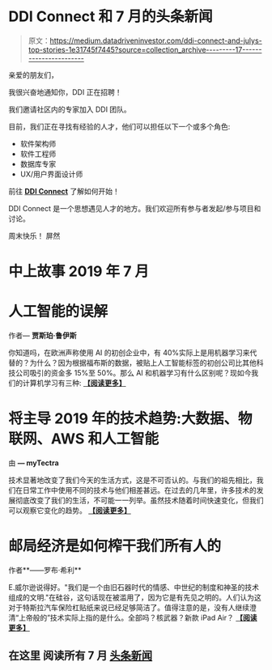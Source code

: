 # DDI Connect 和 7 月的头条新闻

> 原文：<https://medium.datadriveninvestor.com/ddi-connect-and-julys-top-stories-1e31745f7445?source=collection_archive---------17----------------------->

亲爱的朋友们，

我很兴奋地通知你，DDI 正在招聘！

我们邀请社区内的专家加入 DDI 团队。

目前，我们正在寻找有经验的人才，他们可以担任以下一个或多个角色:

*   软件架构师
*   软件工程师
*   数据库专家
*   UX/用户界面设计师

前往 [**DDI Connect**](https://www.datadriveninvestor.com/ddiconnect/projects/join-the-ddi-team/) 了解如何开始！

DDI Connect 是一个思想遇见人才的地方。我们欢迎所有参与者发起/参与项目和讨论。

周末快乐！
屏然

# 中上故事 2019 年 7 月

# 人工智能的误解

作者— **贾斯珀·鲁伊斯**

你知道吗，在欧洲声称使用 AI 的初创企业中，有 40%实际上是用机器学习来代替的？为什么？因为根据福布斯的数据，被贴上人工智能标签的初创公司比其他科技公司吸引的资金多 15%至 50%。那么 AI 和机器学习有什么区别呢？现如今我们的计算机学习有三种: [**【阅读更多】**](https://medium.com/datadriveninvestor/ai-misconception-d5c9ee8edae6)

# 将主导 2019 年的技术趋势:大数据、物联网、AWS 和人工智能

由 **— myTectra**

技术显著地改变了我们今天的生活方式，这是不可否认的。与我们的祖先相比，我们在日常工作中使用不同的技术与他们相差甚远。在过去的几年里，许多技术的发展彻底改变了我们的生活，不可能一一列举。虽然技术随着时间快速变化，但我们可以观察它变化的趋势。 [**【阅读更多】**](https://medium.com/datadriveninvestor/technology-trends-that-will-dominate-2019-big-data-iot-aws-and-ai-b721a62941fc)

# 邮局经济是如何榨干我们所有人的

作者**——罗布·希利**

E.威尔逊说得好。"我们是一个由旧石器时代的情感、中世纪的制度和神圣的技术组成的文明."在硅谷，这句话现在被滥用了，因为它是有先见之明的。人们认为这对于特斯拉汽车保险杠贴纸来说已经足够简洁了。值得注意的是，没有人继续澄清“上帝般的”技术实际上指的是什么。全部吗？核武器？新款 iPad Air？ [**【阅读更多】**](https://medium.com/datadriveninvestor/the-postmate-apocalypse-9f6453396a78)

## 在这里 阅读所有 7 月 [**头条新闻**](https://www.datadriveninvestor.com/2019/08/02/ddi-medium-top-stories-july-2019/)